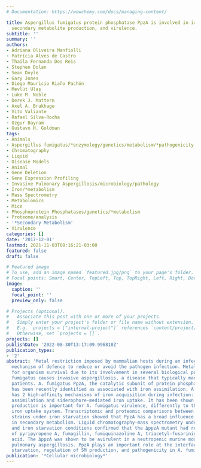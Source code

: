 ```yaml
---
# Documentation: https://wowchemy.com/docs/managing-content/

title: Aspergillus fumigatus protein phosphatase PpzA is involved in iron assimilation,
  secondary metabolite production, and virulence.
subtitle: ''
summary: ''
authors:
- Adriana Oliveira Manfiolli
- Patrícia Alves de Castro
- Thaila Fernanda Dos Reis
- Stephen Dolan
- Sean Doyle
- Gary Jones
- Diego Mauricio Riaño Pachón
- Mevlüt Ulaş
- Luke M. Noble
- Derek J. Mattern
- Axel A. Brakhage
- Vito Valiante
- Rafael Silva-Rocha
- Ozgur Bayram
- Gustavo H. Goldman
tags:
- Animals
- Aspergillus fumigatus/*enzymology/genetics/metabolism/*pathogenicity
- Chromatography
- Liquid
- Disease Models
- Animal
- Gene Deletion
- Gene Expression Profiling
- Invasive Pulmonary Aspergillosis/microbiology/pathology
- Iron/*metabolism
- Mass Spectrometry
- Metabolomics
- Mice
- Phosphoprotein Phosphatases/genetics/*metabolism
- Proteome/analysis
- '*Secondary Metabolism'
- Virulence
categories: []
date: '2017-12-01'
lastmod: 2021-11-03T00:16:21-03:00
featured: false
draft: false

# Featured image
# To use, add an image named `featured.jpg/png` to your page's folder.
# Focal points: Smart, Center, TopLeft, Top, TopRight, Left, Right, BottomLeft, Bottom, BottomRight.
image:
  caption: ''
  focal_point: ''
  preview_only: false

# Projects (optional).
#   Associate this post with one or more of your projects.
#   Simply enter your project's folder or file name without extension.
#   E.g. `projects = ["internal-project"]` references `content/project/deep-learning/index.md`.
#   Otherwise, set `projects = []`.
projects: []
publishDate: '2022-08-30T13:17:09.996818Z'
publication_types:
- '2'
abstract: 'Metal restriction imposed by mammalian hosts during an infection is a common
  mechanism of defence to reduce or avoid the pathogen infection. Metals are essential
  for organism survival due to its involvement in several biological processes. Aspergillus
  fumigatus causes invasive aspergillosis, a disease that typically manifests in immunocompromised
  patients. A. fumigatus PpzA, the catalytic subunit of protein phosphatase Z (PPZ),
  has been recently identified as associated with iron assimilation. A. fumigatus
  has 2 high-affinity mechanisms of iron acquisition during infection: reductive iron
  assimilation and siderophore-mediated iron uptake. It has been shown that siderophore
  production is important for A. fumigatus virulence, differently to the reductive
  iron uptake system. Transcriptomic and proteomic comparisons between ∆ppzA and wild-type
  strains under iron starvation showed that PpzA has a broad influence on genes involved
  in secondary metabolism. Liquid chromatography-mass spectrometry under standard
  and iron starvation conditions confirmed that the ΔppzA mutant had reduced production
  of pyripyropene A, fumagillin, fumiquinazoline A, triacetyl-fusarinine C, and helvolic
  acid. The ΔppzA was shown to be avirulent in a neutropenic murine model of invasive
  pulmonary aspergillosis. PpzA plays an important role at the interface between iron
  starvation, regulation of SM production, and pathogenicity in A. fumigatus.'
publication: '*Cellular microbiology*'
---
```


